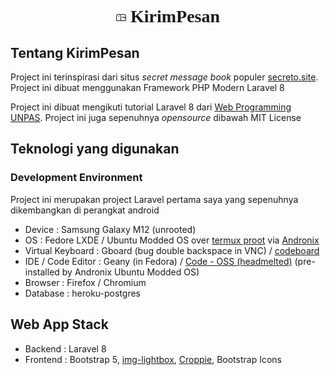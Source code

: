 <link rel="preconnect" href="https://fonts.gstatic.com" crossorigin>
<link href="https://fonts.googleapis.com/css2?family=Shadows+Into+Light&display=swap" rel="stylesheet">
<link href="https://fonts.googleapis.com/css2?family=Poppins&display=swap" rel="stylesheet">

<center>
<h1 class="fs-1" style="font-family: 'Shadows Into Light', cursive; align:center;"><svg xmlns="http://www.w3.org/2000/svg" width="16" height="16" fill="currentColor" class="bi bi-mailbox" viewBox="0 0 16 16">
  <path d="M4 4a3 3 0 0 0-3 3v6h6V7a3 3 0 0 0-3-3zm0-1h8a4 4 0 0 1 4 4v6a1 1 0 0 1-1 1H1a1 1 0 0 1-1-1V7a4 4 0 0 1 4-4zm2.646 1A3.99 3.99 0 0 1 8 7v6h7V7a3 3 0 0 0-3-3H6.646z"/>
  <path d="M11.793 8.5H9v-1h5a.5.5 0 0 1 .5.5v1a.5.5 0 0 1-.5.5h-1a.5.5 0 0 1-.354-.146l-.853-.854zM5 7c0 .552-.448 0-1 0s-1 .552-1 0a1 1 0 0 1 2 0z"/>
</svg> KirimPesan 
</h1>
</center>

## Tentang KirimPesan
Project ini terinspirasi dari situs _secret message book_ populer [secreto.site](https://secreto.site).
Project ini dibuat menggunakan Framework PHP Modern Laravel 8

Project ini dibuat mengikuti tutorial Laravel 8 dari [Web Programming UNPAS](https://www.youtube.com/c/webprogrammingunpas). Project ini juga sepenuhnya _opensource_ dibawah MIT License

## Teknologi yang digunakan
### Development Environment
Project ini merupakan project Laravel pertama saya yang sepenuhnya dikembangkan di perangkat android

* Device : Samsung Galaxy M12 (unrooted)
* OS : Fedore LXDE / Ubuntu Modded OS over [termux proot](https://wiki.termux.com/wiki/PRoot) via [Andronix](https://github.com/AndronixApp)
* Virtual Keyboard : Gboard (bug double backspace in VNC) / [codeboard](https://play.google.com/store/apps/details?id=com.gazlaws.codeboard)
* IDE / Code Editor : Geany (in Fedora) / [Code - OSS (headmelted)](https://github.com/headmelted/codebuilds) (pre-installed by Andronix Ubuntu Modded OS)
* Browser : Firefox / Chromium
* Database : heroku-postgres

## Web App Stack

* Backend : Laravel 8
* Frontend : Bootstrap 5, [img-lightbox](https://github.com/englishextra/img-lightbox), [Croppie](https://foliotek.github.io/Croppie/), Bootstrap Icons

